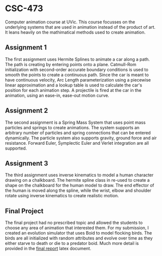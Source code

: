 # CSC-473
Computer animation course at UVic. This course focusses on the underlying systems that are used in animation instead of the product of art. It leans heavily on the mathimatical methods used to create animation.

## Assignment 1
The first assignment uses Hermite Splines to animate a car along a path. The path is creating by entering points onto a plane. Catmull-Rom initialization with second-order accurate boundary conditions is used to smooth the points to create a continuous path.
Since the car is meant to have continuous velocity, Arc Length parameterization using a piecewise linear approximation and a lookup table is used to calculate the car's position for each animation step. A projectile is fired at the car in the animation, using an ease-in, ease-out motion curve.

## Assignment 2
The second assignment is a Spring Mass System that uses point mass particles and springs to create animations. The system supports an arbitrary number of particles and spring connections that can be entered dynamically. The particle system also supports gravity, ground force and air resistance.
Forward Euler, Symplectic Euler and Verlet integration are all supported.

## Assignment 3
The third assignment uses inverse kinematics to model a human character drawing on a chalkboard. The hermite spline class in re-used to create a shape on the chalkboard for the human model to draw. The end effector of the human is moved along the spline, while the wrist, elbow and shoulder rotate using inverse kinematics to create realistic motion.

## Final Project
The final project had no prescribed topic and allowed the students to choose any area of animation that interested them. For my submission, I created an evolution simulator that uses Boid to model flocking birds. The birds are all initialized with random attributes and evolve over time as they either starve to death or die to a predator boid. Much more detail is provided in the [final report](Final-Paper/CSC_473_Final_Paper.pdf) latex document.
